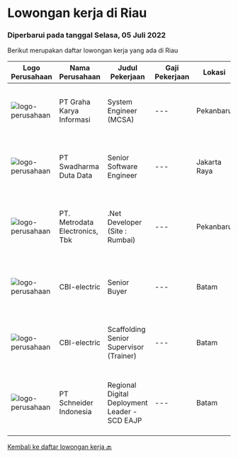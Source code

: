 
  # Lowongan kerja di Riau

  ### Diperbarui pada tanggal Selasa, 05 Juli 2022

  Berikut merupakan daftar lowongan kerja yang ada di Riau

  |Logo Perusahaan | Nama Perusahaan | Judul Pekerjaan | Gaji Pekerjaan | Lokasi | Deskripsi | Tanggal diunggah | Pranala |
  | -------------- | --------------- | --------------- | --------- | --------- | -------------- | ------- | ----------- |
  |![logo-perusahaan](https://image-service-cdn.seek.com.au/c318dd0b699c6160d2411e7473745c289633be44/ee4dce1061f3f616224767ad58cb2fc751b8d2dc)|PT Graha Karya Informasi|System Engineer (MCSA)|---|Pekanbaru|1.      S1, Information Technology2.      Minimum age 25 years3.      Experienced at least 3 years4.      Able to work within a teamwork...|Senin, 04 Juli 2022|https://www.jobstreet.co.id/id/job/system-engineer-mcsa-3942582?token=0~9bd1111a-769a-47f6-bbfb-a14608a5e29f&sectionRank=1&jobId=jobstreet-id-job-3942582|
|![logo-perusahaan](https://image-service-cdn.seek.com.au/e55e3708620a7ff5e7da329d1725ee01ed113417/ee4dce1061f3f616224767ad58cb2fc751b8d2dc)|PT Swadharma Duta Data|Senior Software Engineer|---|Jakarta Raya|1.    Minimal 2 Tahun pengalaman sebagai programmer2.    Memahami konsep pengembangan aplikasi3.    Memahami konsep Microservices...|Minggu, 03 Juli 2022|https://www.jobstreet.co.id/id/job/senior-software-engineer-3932205?token=0~9bd1111a-769a-47f6-bbfb-a14608a5e29f&sectionRank=2&jobId=jobstreet-id-job-3932205|
|![logo-perusahaan](https://image-service-cdn.seek.com.au/0d75518309b56a3cff39daa569b0ba02cc7a22f2/ee4dce1061f3f616224767ad58cb2fc751b8d2dc)|PT. Metrodata Electronics, Tbk|.Net Developer (Site : Rumbai)|---|Pekanbaru|We are looking for an experienced .NET Developer to join our team. If you have excellent programming skills and a passion for developing applications...|Sabtu, 02 Juli 2022|https://www.jobstreet.co.id/id/job/.net-developer-site-%3A-rumbai-3924821?token=0~9bd1111a-769a-47f6-bbfb-a14608a5e29f&sectionRank=3&jobId=jobstreet-id-job-3924821|
|![logo-perusahaan](https://i.ibb.co/sqvTCh9/112815900-stock-vector-no-image-available-icon-flat-vector.webp)|CBI-electric|Senior Buyer|---|Batam|Job Overview:Over-all responsibility is project execution of Senior Buyer procedures activities.Key Tasks and Responsibilities: Procurement buyer...|Senin, 04 Juli 2022|https://www.jobstreet.co.id/id/job/senior-buyer-1032256001?token=0~9bd1111a-769a-47f6-bbfb-a14608a5e29f&sectionRank=4&jobId=jobstreet-id-job-1032256001|
|![logo-perusahaan](https://i.ibb.co/sqvTCh9/112815900-stock-vector-no-image-available-icon-flat-vector.webp)|CBI-electric|Scaffolding Senior Supervisor (Trainer)|---|Batam|Job Overview:Over-all responsibility is project execution of Laborer procedures activities.Key Tasks and Responsibilities: As per JD provided to HR...|Senin, 04 Juli 2022|https://www.jobstreet.co.id/id/job/scaffolding-senior-supervisor-trainer-1031929233?token=0~9bd1111a-769a-47f6-bbfb-a14608a5e29f&sectionRank=5&jobId=jobstreet-id-job-1031929233|
|![logo-perusahaan](https://image-service-cdn.seek.com.au/630e6f36eddf12aa2a9f090c449e02964b55a0a1/ee4dce1061f3f616224767ad58cb2fc751b8d2dc)|PT Schneider Indonesia|Regional Digital Deployment Leader - SCD EAJP|---|Batam|Regional Digital Deployment Leader - SCD EAJP-007UYPDo you dream of working in a company that is driven by a meaningful purpose? An inclusive company...|Rabu, 29 Juni 2022|https://www.jobstreet.co.id/id/job/regional-digital-deployment-leader-scd-eajp-1032202677?token=0~9bd1111a-769a-47f6-bbfb-a14608a5e29f&sectionRank=6&jobId=jobstreet-id-job-1032202677|


  [Kembali ke daftar lowongan kerja 🔙](../README.md#daftar-lowongan-kerja)
  
